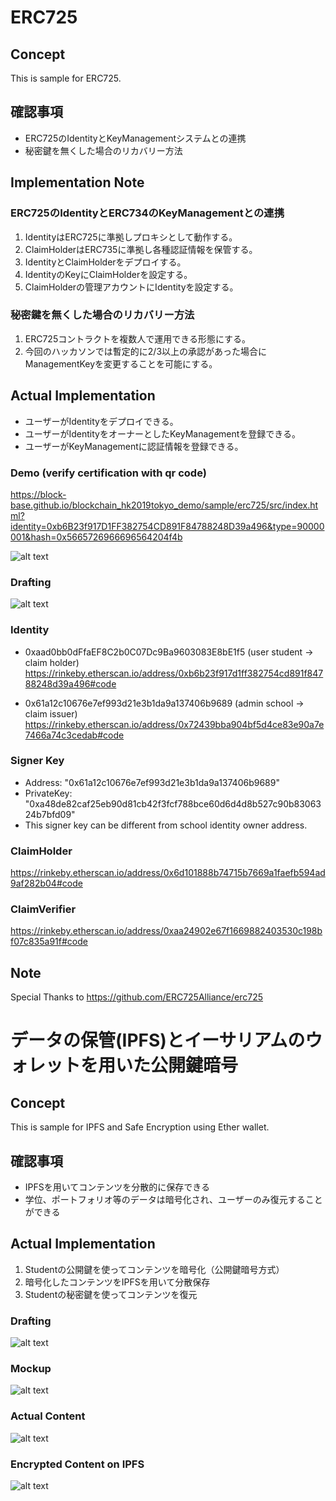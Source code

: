 # ERC725

## Concept
This is sample for ERC725.

## 確認事項
 - ERC725のIdentityとKeyManagementシステムとの連携
 - 秘密鍵を無くした場合のリカバリー方法

## Implementation Note
### ERC725のIdentityとERC734のKeyManagementとの連携
 1. IdentityはERC725に準拠しプロキシとして動作する。
 2. ClaimHolderはERC735に準拠し各種認証情報を保管する。
 3. IdentityとClaimHolderをデプロイする。
 4. IdentityのKeyにClaimHolderを設定する。
 5. ClaimHolderの管理アカウントにIdentityを設定する。

### 秘密鍵を無くした場合のリカバリー方法
 1. ERC725コントラクトを複数人で運用できる形態にする。
 2. 今回のハッカソンでは暫定的に2/3以上の承認があった場合にManagementKeyを変更することを可能にする。

## Actual Implementation
 - ユーザーがIdentityをデプロイできる。
 - ユーザーがIdentityをオーナーとしたKeyManagementを登録できる。
 - ユーザーがKeyManagementに認証情報を登録できる。

### Demo (verify certification with qr code)
https://block-base.github.io/blockchain_hk2019tokyo_demo/sample/erc725/src/index.html?identity=0xb6B23f917D1FF382754CD891F84788248D39a496&type=90000001&hash=0x5665726966696564204f4b

![alt text](https://github.com/block-base/blockchain_hk2019tokyo_demo/blob/master/sample/erc725/img/qr.png)

### Drafting
![alt text](https://github.com/block-base/blockchain_hk2019tokyo_demo/blob/master/sample/erc725/img/draft.png)

### Identity
 - 0xaad0bb0dFfaEF8C2b0C07Dc9Ba9603083E8bE1f5 (user student -> claim holder)
https://rinkeby.etherscan.io/address/0xb6b23f917d1ff382754cd891f84788248d39a496#code

 - 0x61a12c10676e7ef993d21e3b1da9a137406b9689 (admin school -> claim issuer)
https://rinkeby.etherscan.io/address/0x72439bba904bf5d4ce83e90a7e7466a74c3cedab#code

### Signer Key
 - Address:    "0x61a12c10676e7ef993d21e3b1da9a137406b9689"
 - PrivateKey: "0xa48de82caf25eb90d81cb42f3fcf788bce60d6d4d8b527c90b8306324b7bfd09"
 - This signer key can be different from school identity owner address.

### ClaimHolder
https://rinkeby.etherscan.io/address/0x6d101888b74715b7669a1faefb594ad9af282b04#code

### ClaimVerifier
https://rinkeby.etherscan.io/address/0xaa24902e67f1669882403530c198bf07c835a91f#code

## Note
Special Thanks to https://github.com/ERC725Alliance/erc725

# データの保管(IPFS)とイーサリアムのウォレットを用いた公開鍵暗号

## Concept
This is sample for IPFS and Safe Encryption using Ether wallet.

## 確認事項
 - IPFSを用いてコンテンツを分散的に保存できる
 - 学位、ポートフォリオ等のデータは暗号化され、ユーザーのみ復元することができる

## Actual Implementation
 1. Studentの公開鍵を使ってコンテンツを暗号化（公開鍵暗号方式）
 2. 暗号化したコンテンツをIPFSを用いて分散保存
 3. Studentの秘密鍵を使ってコンテンツを復元

### Drafting
![alt text](https://github.com/block-base/blockchain_hk2019tokyo_demo/blob/master/sample/ipfs/img/draft.png)

### Mockup
![alt text](https://github.com/block-base/blockchain_hk2019tokyo_demo/blob/master/sample/ipfs/img/demo.png)

### Actual Content
![alt text](https://github.com/block-base/blockchain_hk2019tokyo_demo/blob/master/sample/ipfs/img/dgree.png)

### Encrypted Content on IPFS
![alt text](https://github.com/block-base/blockchain_hk2019tokyo_demo/blob/master/sample/ipfs/img/ipfs.png)
